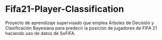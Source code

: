 # Fifa21-Player-Classification
Proyecto de aprendizaje supervisado que emplea Árboles de Decisión y Clasificación Bayesiana para predecir la posición de jugadores de FIFA 21 haciendo uso de datos de SoFIFA.
